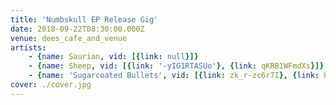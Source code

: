 ```yaml
---
title: 'Numbskull EP Release Gig'
date: 2018-09-22T08:30:00.000Z
venue: dees_cafe_and_venue
artists:
    - {name: Saurian, vid: [{link: null}]}
    - {name: Sheep, vid: [{link: '-yIG1RTASUo'}, {link: qKRB1WFmdXs}]}
    - {name: 'Sugarcoated Bullets', vid: [{link: zk_r-zc6r7I}, {link: b4Qwj7jkBCE}, {link: 4qx0WbA1Cag}]}
cover: ./cover.jpg
---
```

